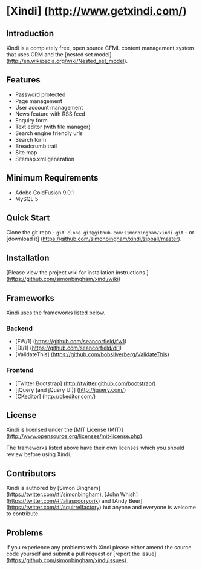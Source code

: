 # [Xindi] (http://www.getxindi.com/)

## Introduction

Xindi is a completely free, open source CFML content management system that uses ORM and the [nested set model] (http://en.wikipedia.org/wiki/Nested_set_model).

## Features

* Password protected
* Page management
* User account management
* News feature with RSS feed
* Enquiry form
* Text editor (with file manager)
* Search engine friendly urls
* Search form
* Breadcrumb trail
* Site map
* Sitemap.xml generation

## Minimum Requirements

* Adobe ColdFusion 9.0.1
* MySQL 5

## Quick Start

Clone the git repo - `git clone git@github.com:simonbingham/xindi.git` - or [download it] (https://github.com/simonbingham/xindi/zipball/master).

## Installation

[Please view the project wiki for installation instructions.] (https://github.com/simonbingham/xindi/wiki)

## Frameworks

Xindi uses the frameworks listed below.

### Backend

* [FW/1] (https://github.com/seancorfield/fw1)
* [DI/1] (https://github.com/seancorfield/di1)
* [ValidateThis] (https://github.com/bobsilverberg/ValidateThis)

### Frontend

* [Twitter Bootstrap] (http://twitter.github.com/bootstrap/)
* [jQuery (and jQuery UI)] (http://jquery.com/)
* [CKeditor] (http://ckeditor.com/)

## License

Xindi is licensed under the [MIT License (MIT)] (http://www.opensource.org/licenses/mit-license.php). 

The frameworks listed above have their own licenses which you should review before using Xindi.

## Contributors

Xindi is authored by [Simon Bingham] (https://twitter.com/#!/simonbingham), [John Whish] (https://twitter.com/#!/aliaspooryorik) and [Andy Beer] (https://twitter.com/#!/squirrelfactory) but anyone and everyone is welcome to contribute. 

## Problems

If you experience any problems with Xindi please either amend the source code yourself and submit a pull request or [report the issue] (https://github.com/simonbingham/xindi/issues).